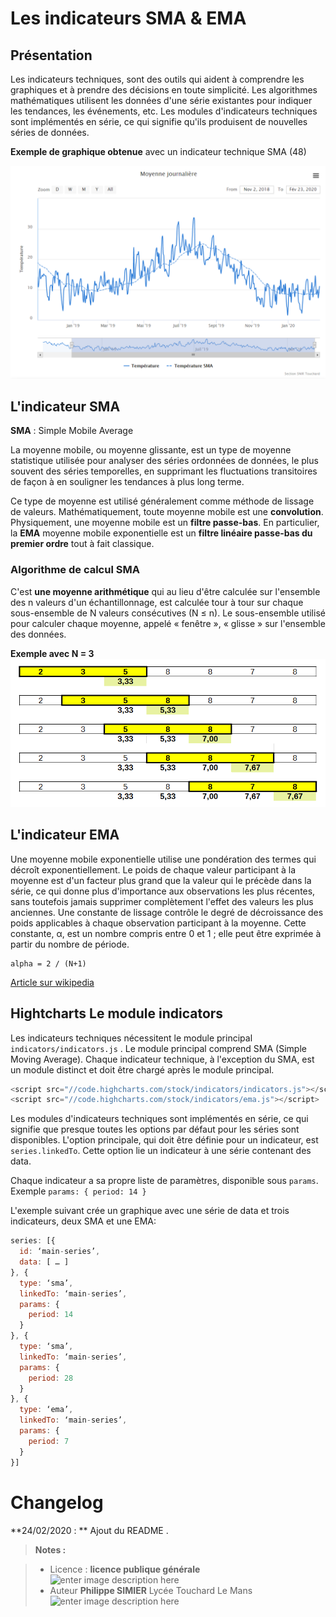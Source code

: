 ﻿# Les indicateurs SMA & EMA

## Présentation
Les indicateurs techniques,  sont des outils qui aident à comprendre les graphiques et à prendre des décisions en toute simplicité. Les algorithmes mathématiques utilisent les données d'une série existantes pour indiquer les tendances, les événements, etc.
Les modules d'indicateurs techniques sont implémentés en série, ce qui signifie qu'ils produisent de nouvelles séries de données.

**Exemple de graphique obtenue** avec un indicateur technique SMA (48)

![Graphique SMA](/FiltrageSMA/GraphiqueSMA.PNG)

## L'indicateur SMA
**SMA** : Simple Mobile Average

La moyenne mobile, ou moyenne glissante, est un type de moyenne statistique utilisée pour analyser des séries ordonnées de données, le plus souvent des séries temporelles, en supprimant les fluctuations transitoires de façon à en souligner les tendances à plus long terme. 

Ce type de moyenne est utilisé généralement comme méthode de lissage de valeurs.
Mathématiquement, toute moyenne mobile est une **convolution**.
Physiquement, une moyenne mobile est un **filtre passe-bas**. En particulier, la **EMA**  moyenne mobile exponentielle est un **filtre linéaire passe-bas du premier ordre** tout à fait classique.

### Algorithme de calcul SMA

C'est **une moyenne arithmétique** qui au lieu d'être calculée sur l'ensemble des n valeurs d'un échantillonnage, est calculée tour à tour sur chaque sous-ensemble de N valeurs consécutives (N ≤ n). Le sous-ensemble utilisé pour calculer chaque moyenne,  appelé « fenêtre », « glisse » sur l'ensemble des données.

**Exemple avec N = 3**
![Moyenne glissante](/FiltrageSMA/SMA.PNG)
 
## L'indicateur EMA

Une moyenne mobile exponentielle utilise une pondération des termes qui décroît exponentiellement. Le poids de chaque valeur participant à la moyenne est d'un facteur plus grand que la valeur qui le précède dans la série, ce qui donne plus d'importance aux observations les plus récentes, sans toutefois jamais supprimer complètement l'effet des valeurs les plus anciennes.
Une constante de lissage contrôle le degré de décroissance des poids applicables à chaque observation participant à la moyenne. Cette constante, α, est un nombre compris entre 0 et 1 ; elle peut être exprimée à partir du nombre de période.

    alpha = 2 / (N+1)
[Article sur wikipedia](https://fr.wikipedia.org/wiki/Moyenne_mobile#Point_de_vue_classique)    

## Hightcharts Le module indicators

Les indicateurs techniques nécessitent le module principal `indicators/indicators.js` . Le module principal comprend SMA (Simple Moving Average). Chaque indicateur technique, à l'exception du SMA, est un module distinct et doit être chargé après le module principal.
```javascript
<script src="//code.highcharts.com/stock/indicators/indicators.js"></script>
<script src="//code.highcharts.com/stock/indicators/ema.js"></script>
```
Les modules d'indicateurs techniques sont implémentés en série, ce qui signifie que presque toutes les options par défaut pour les séries sont disponibles. L'option principale, qui doit être définie pour un indicateur, est `series.linkedTo`. Cette option lie un indicateur à une série contenant des data. 

Chaque indicateur a sa propre liste de paramètres, disponible sous `params`. 
Exemple `params: { period: 14 }`

L'exemple suivant crée un graphique avec une série de data et trois indicateurs, deux SMA et une EMA:
```javascript
series: [{
  id: ‘main-series’,
  data: [ … ]
}, {
  type: ‘sma’,
  linkedTo: ‘main-series’,
  params: {
    period: 14
  }
}, {
  type: ‘sma’,
  linkedTo: ‘main-series’,
  params: {
    period: 28
  }
}, {
  type: ‘ema’,
  linkedTo: ‘main-series’,
  params: {
    period: 7
  }
}]
```
# Changelog

**24/02/2020 : ** Ajout du README . 

> **Notes :**


> - Licence : **licence publique générale** ![enter image description here](https://img.shields.io/badge/licence-GPL-green.svg)
> - Auteur **Philippe SIMIER** Lycée Touchard Le Mans
>  ![enter image description here](https://img.shields.io/badge/built-passing-green.svg)
<!-- TOOLBOX 

Génération des badges : https://shields.io/
Génération de ce fichier : https://stackedit.io/editor#





